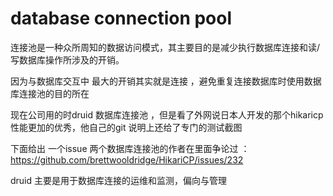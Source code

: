 # database connection pool 
连接池是一种众所周知的数据访问模式，其主要目的是减少执行数据库连接和读/写数据库操作所涉及的开销。

因为与数据库交互中 最大的开销其实就是连接 ，避免重复连接数据库时使用数据库连接池的目的所在

现在公司用的时druid 数据库连接池 ，但是看了外网说日本人开发的那个hikaricp 性能更加的优秀，他自己的git 说明上还给了专门的测试截图

下面给出 一个issue 两个数据库连接池的作者在里面争论过 ：
https://github.com/brettwooldridge/HikariCP/issues/232

druid 主要是用于数据库连接的运维和监测，偏向与管理